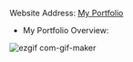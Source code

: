 Website Address: [My Portfolio]( https://jipsonmv.github.io/My-Portfolio/)

- My Portfolio Overview: 


![ezgif com-gif-maker](https://github.com/Jipsonmv/My-Portfolio/blob/master/JIPSON.gif)

